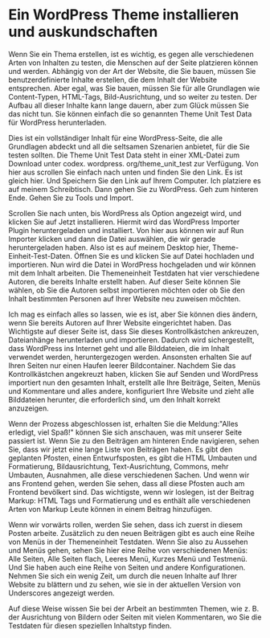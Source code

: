 # Ein WordPress Theme installieren und auskundschaften

Wenn Sie ein Thema erstellen, ist es wichtig, es gegen alle verschiedenen Arten von Inhalten zu testen, die Menschen auf der Seite platzieren können und werden. Abhängig von der Art der Website, die Sie bauen, müssen Sie benutzerdefinierte Inhalte erstellen, die dem Inhalt der Website entsprechen. Aber egal, was Sie bauen, müssen Sie für alle Grundlagen wie Content-Typen, HTML-Tags, Bild-Ausrichtung, und so weiter zu testen. Der Aufbau all dieser Inhalte kann lange dauern, aber zum Glück müssen Sie das nicht tun. Sie können einfach die so genannten Theme Unit Test Data für WordPress herunterladen.

Dies ist ein vollständiger Inhalt für eine WordPress-Seite, die alle Grundlagen abdeckt und all die seltsamen Szenarien anbietet, für die Sie testen sollten. Die Theme Unit Test Data steht in einer XML-Datei zum Download unter codex. wordpress. org/theme_unit_test zur Verfügung. Von hier aus scrollen Sie einfach nach unten und finden Sie den Link. Es ist gleich hier. Und Speichern Sie den Link auf Ihrem Computer. Ich platziere es auf meinem Schreibtisch. Dann gehen Sie zu WordPress. Geh zum hinteren Ende. Gehen Sie zu Tools und Import.

Scrollen Sie nach unten, bis WordPress als Option angezeigt wird, und klicken Sie auf Jetzt installieren. Hiermit wird das WordPress Importer Plugin heruntergeladen und installiert. Von hier aus können wir auf Run Importer klicken und dann die Datei auswählen, die wir gerade heruntergeladen haben. Also ist es auf meinem Desktop hier, Theme-Einheit-Test-Daten. Öffnen Sie es und klicken Sie auf Datei hochladen und importieren. Nun wird die Datei in WordPress hochgeladen und wir können mit dem Inhalt arbeiten. Die Themeneinheit Testdaten hat vier verschiedene Autoren, die bereits Inhalte erstellt haben. Auf dieser Seite können Sie wählen, ob Sie die Autoren selbst importieren möchten oder ob Sie den Inhalt bestimmten Personen auf Ihrer Website neu zuweisen möchten.

Ich mag es einfach alles so lassen, wie es ist, aber Sie können dies ändern, wenn Sie bereits Autoren auf Ihrer Website eingerichtet haben. Das Wichtigste auf dieser Seite ist, dass Sie dieses Kontrollkästchen ankreuzen, Dateianhänge herunterladen und importieren. Dadurch wird sichergestellt, dass WordPress ins Internet geht und alle Bilddateien, die im Inhalt verwendet werden, heruntergezogen werden. Ansonsten erhalten Sie auf Ihren Seiten nur einen Haufen leerer Bildcontainer. Nachdem Sie das Kontrollkästchen angekreuzt haben, klicken Sie auf Senden und WordPress importiert nun den gesamten Inhalt, erstellt alle Ihre Beiträge, Seiten, Menüs und Kommentare und alles andere, konfiguriert Ihre Website und zieht alle Bilddateien herunter, die erforderlich sind, um den Inhalt korrekt anzuzeigen.

Wenn der Prozess abgeschlossen ist, erhalten Sie die Meldung:"Alles erledigt, viel Spaß!" können Sie sich anschauen, was mit unserer Seite passiert ist. Wenn Sie zu den Beiträgen am hinteren Ende navigieren, sehen Sie, dass wir jetzt eine lange Liste von Beiträgen haben. Es gibt den geplanten Pfosten, einen Entwurfsposten, es gibt die HTML Umbauten und Formatierung, Bildausrichtung, Text-Ausrichtung, Commons, mehr Umbauten, Ausnahmen, alle diese verschiedenen Sachen. Und wenn wir ans Frontend gehen, werden Sie sehen, dass all diese Pfosten auch am Frontend bevölkert sind. Das wichtigste, wenn wir loslegen, ist der Beitrag Markup: HTML Tags und Formatierung und es enthält alle verschiedenen Arten von Markup Leute können in einem Beitrag hinzufügen.

Wenn wir vorwärts rollen, werden Sie sehen, dass ich zuerst in diesem Posten arbeite. Zusätzlich zu den neuen Beiträgen gibt es auch eine Reihe von Menüs in der Themeneinheit Testdaten. Wenn Sie also zu Aussehen und Menüs gehen, sehen Sie hier eine Reihe von verschiedenen Menüs: Alle Seiten, Alle Seiten flach, Leeres Menü, Kurzes Menü und Testmenü. Und Sie haben auch eine Reihe von Seiten und andere Konfigurationen. Nehmen Sie sich ein wenig Zeit, um durch die neuen Inhalte auf Ihrer Website zu blättern und zu sehen, wie sie in der aktuellen Version von Underscores angezeigt werden.

Auf diese Weise wissen Sie bei der Arbeit an bestimmten Themen, wie z. B. der Ausrichtung von Bildern oder Seiten mit vielen Kommentaren, wo Sie die Testdaten für diesen speziellen Inhaltstyp finden.
